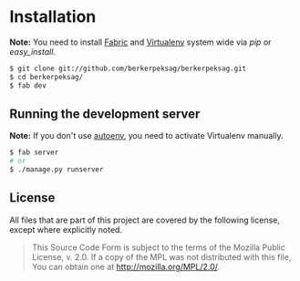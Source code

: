 # Installation

**Note:** You need to install [Fabric][fabric] and [Virtualenv][venv] system
wide via *pip* or *easy_install*.

```sh
$ git clone git://github.com/berkerpeksag/berkerpeksag.git
$ cd berkerpeksag/
$ fab dev
```

## Running the development server

**Note:** If you don't use [autoenv][autoenv], you need to activate
Virtualenv manually.

```sh
$ fab server
# or
$ ./manage.py runserver
```

## License

All files that are part of this project are covered by the following license,
except where explicitly noted.

> This Source Code Form is subject to the terms of the Mozilla Public
> License, v. 2.0. If a copy of the MPL was not distributed with this
> file, You can obtain one at http://mozilla.org/MPL/2.0/.

[fabric]: http://fabfile.org
[venv]: http://virtualenv.org
[autoenv]: https://github.com/kennethreitz/autoenv

